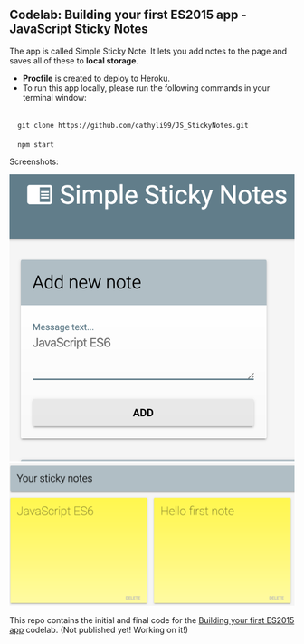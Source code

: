 ## Codelab: Building your first ES2015 app - JavaScript Sticky Notes

The app is called Simple Sticky Note. It lets you add notes to the page and saves all of these to <strong>local storage</strong>.

* <strong>Procfile</strong> is created to deploy to Heroku.
* To run this app locally, please run the following commands in your terminal window: 

<code> 
  git clone https://github.com/cathyli99/JS_StickyNotes.git <br>
  npm start  
</code>

Screenshots:


![](js_stickynote01.png)
![](js_stickynote02.png)

This repo contains the initial and final code for the [Building your first ES2015 app](http://www.code-labs.io/codelabs/chrome-es2015) codelab. (Not published yet! Working on it!)

